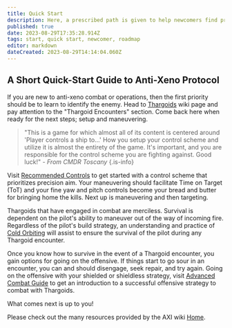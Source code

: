 ```yaml
---
title: Quick Start
description: Here, a prescribed path is given to help newcomers find priority information and references for extended study.
published: true
date: 2023-08-29T17:35:28.914Z
tags: start, quick start, newcomer, roadmap
editor: markdown
dateCreated: 2023-08-29T14:14:04.060Z
---
```


## A Short Quick-Start Guide to Anti-Xeno Protocol

If you are new to anti-xeno combat or operations, then the first priority should be to learn to identify the enemy. Head to [Thargoids](/en/thargoids) wiki page and pay attention to the "Thargoid Encounters" section. Come back here when ready for the next steps; setup and maneuvering.

>"This is a game for which almost all of its content is centered around 'Player controls a ship to...' How you setup your control scheme and utilize it is almost the entirety of the game. It's important, and you are responsible for the control scheme you are fighting against. Good luck!" - *From CMDR Toscany* {.is-info}

Visit [Recommended Controls](/en/recommended-controls) to get started with a control scheme that prioritizes precision aim. Your maneuvering should facilitate Time on Target (ToT) and your fine yaw and pitch controls become your bread and butter for bringing home the kills. Next up is maneuvering and then targeting.

Thargoids that have engaged in combat are merciless. Survival is dependent on the pilot's ability to maneuver out of the way of incoming fire. Regardless of the pilot's build strategy, an understanding and practice of [Cold Orbiting](/en/cold-orbiting) will assist to ensure the survival of the pilot during any Thargoid encounter.

Once you know how to survive in the event of a Thargoid encounter, you gain options for going on the offensive. If things start to go sour in an encounter, you can and should disengage, seek repair, and try again. Going on the offensive with your shielded or shieldless strategy, visit [Advanced Combat Guide](/en/advanced-combat-guide) to get an introduction to a successful offensive strategy to combat with Thargoids.

What comes next is up to you!

Please check out the many resources provided by the AXI wiki [Home](/en/home).